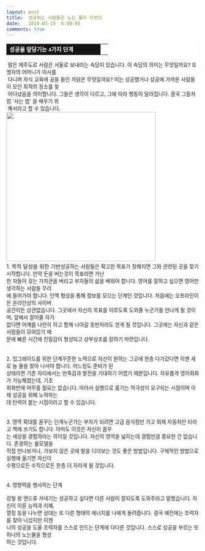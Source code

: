 ```yaml
---
layout: post
title:  성공하는 사람들은 노는 물이 다르다
date:   2019-03-15  6:00:05
comments: true
---
```





<table width="99%" bgcolor="#ffffff" cellspacing="1" cellpadding="2"><tbody><tr><td width="230" bgcolor="#141313" style-="border-bottom:#141313 1px solid; border-left:#141313 1px solid; border-top:#141313 1px solid; &#13;&#10;border-right:#141313 1px solid"><span style="color: rgb(0, 0, 0); font-family: 맑은 고딕, dotum, verdana; font-size: 11pt;"><strong><span syle="font-size:11pt"><font color="#fffff0">성공을 앞당기는 4가지 단계</font></span></strong></span></td><td style="border-width: 0px 0px 1px; border-style: solid; border-color: rgb(255, 255, 255) rgb(255, 255, 255) rgb(20, 19, 19);"><span style="font-size: 11pt;"><font color="#000000">&nbsp;</font></span></td></tr></tbody></table><p></p><span style="font-size: 10pt;"><span style="font-size: 10pt;">&nbsp;말은 제주도로 사람은 서울로 보내라는 속담이 있습니다. 이 속담의 의미는 무엇일까요? 또 맹자의 어머니가 이사를 <br>&nbsp;다니며 자식 교육에 공을 들인 까닭은 무엇일까요? 이는 성공했거나 성공에 가까운 사람들이 모인 최적의 장소를 찾<br>&nbsp;아다녔음을 의미합니다. 그들은 생각이 다르고, 그에 따라 행동이 달라집니다. 결국 그들처럼 '사는 법' 을 배우기 위<br>&nbsp;해서라고 할 수 있습니다.﻿<br></span><span data-url="https://t1.daumcdn.net/cfile/tistory/1643F31B4C7A7C5A83?download" data-lightbox="lightbox"><img width="390" height="344" style="height: auto; cursor: pointer; max-width: 100%;" alt="" src="https://t1.daumcdn.net/cfile/tistory/1643F31B4C7A7C5A83" filename="cfile8.uf@1643F31B4C7A7C5A83FAD8.jpg" filemime=""></span></span><span style="font-size: 10pt;">﻿</span><br><span style="font-size: 10pt;">﻿</span>1. 목적 달성을 위한 기반<span style="font-size: 10pt;"><span style="font-size: 10pt;">성공하는 사람들은 확고한 목표가 정해지면 그와 관련된 곳을 찾기 시작합니다. 만약 돈을 버는것이 목표라면 가난<br> 한 자들이 갖는 가치관을 버리고 부자들의 삶을 배워야 합니다. 영어를 잘하고 싶으면 영어만 생각하는 사람들 무리<br> 에 들어가야 합니다. 인맥 형성을 통해 정보를 모으는 단계인 것입니다. 처음에는 오프라인이든 온라인상의 사이버 <br> 공간이든 상관없습니다. 그곳에서 자신의 목표를 이루도록 도와줄 누군가를 만나게 될 것이며, 앞에서 끌어줄 자가 <br> 없다면 어깨를 나란히 하고 함께 나아갈 동반자라도 얻게 될 것입니다. 그곳에는 자신과 같은 사람들이 모여있기 때<br> 문에 빠른 시간에 친밀감이 형성되고 상부상조를 잘하기 마련입니다.<br><br><br>2. 업그레이드를 위한 단계<span style="font-size: 10pt;"><span style="font-size: 10pt;">꾸준한 노력으로 자신이 원하는 그곳에 한층 다가갔다면 이젠 새로 놀 물을 찾아 나서야 합니다. 어느정도 준비가 된 <br> 상태라면 기존 자리에서는 만족감과 발전을 기대하기 어렵기 때문입니다. 자유롭게 영어회화가 가능해졌는데, 기초 <br> 회화반에 머무를 필요는 없습니다. 따라서 실행으로 옮기는 적극성이 요구되는 시점이며 이제 성공을 위해 노력하는<br> 데 탄력이 붙는 시점이라고 할 수 있습니다.<br><br><br>3. 영역 확대를 꿈꾸는 단계<span style="font-size: 10pt;"><span style="font-size: 10pt;">누군가는 부자가 되려면 고급 음식점만 가고 외제 자동차만 타라고 책에 쓰기도 합니다. 아마도 이것은 자신이 꿈꾸<br> 는 세상을 경험하라는 의미일 것입니다. 자신의 영역을 넓히는데 경험만큼 중요한 건 없습니다. 존경하는 롤모델을 <br> 직접 만나보거나, 가보지 않은 곳에 발을 디뎌보는 것도 좋은 방법입니다. 구체적인 방법으로 실행에 옮기면 자신이 <br> 수평으로든 수직으로든 한층 더 자라게 될 것입니다.<br><br><br>4. 영향력을 행사하는 단계<span style="font-size: 10pt;">﻿<br><span style="font-size: 10pt;">﻿<br>강철 왕 앤드류 카네기는 성공하고 싶다면 다른 사람이 잘되도록 도와주라고 말했습니다. 자신이 이룬 능력과 지혜, <br>열정 등을 나누면 상대는 또 다른 형태의 에너지를 나에게 돌려줍니다. 결국 예전에는 조력자를 찾아 나섰지만 이젠&nbsp;<br>나의 성공을 도울 조력자를 스스로 만드는 단계에 다다른 것입니다. 스스로 성공을 부르는 또 하나의 노는물을 형성<br> 하는 것입니다.</span></span></span></span></span></span></span></span>